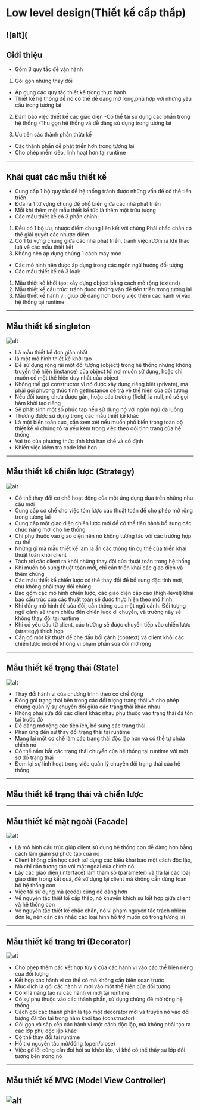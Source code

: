 # Low level design(Thiết kế cấp thấp)
![alt](
---

## Giới thiệu
- Gồm 3 quy tắc để vận hành
1) Gói gọn những thay đổi 
 - Áp dụng các quy tắc thiết kế trong thực hành
 - Thiết kế hệ thống để nó có thể dễ dàng mở rộng,phù hợp với những yêu cầu trong tương lai 

2) Đảm bảo việc thiết kế các giao diện
 -Có thể tái sử dụng các phần trong hệ thống 
 -Thu gọn hệ thống và dễ dàng sử dụng trong tương lai

3) Ưu tiên các thành phần thừa kế
- Các thành phần dễ phát triển hơn trong tương lai
- Cho phép mềm dẻo, linh hoạt hơn tại runtime
---

## Khái quát các mẫu thiết kế
- Cung cấp 1 bộ quy tắc để hệ thống tránh được những vấn đề có thể tiến triển
- Đưa ra 1 từ vựng chung để phổ biến giữa các nhà phát triển
- Mỗi khi thêm một mẫu thiết kế tức là thêm một trừu tượng
- Các mẫu thiết kế có 3 phần chính:
1) Đều có 1 bộ ưu, nhược điểm chung liên kết với chúng
	Phải chắc chắn có thể giải quyết các nhược điểm
2) Có 1 từ vựng chung giữa các nhà phát triển, tránh việc rườm rà khi thảo luậ về các mẫu thiết kết
3) Không nên áp dụng chúng 1 cách máy móc
- Các mô hình nên được áp dụng trong các ngôn ngữ hướng đối tượng
- Các mẫu thiết kế có 3 loại:
1. Mẫu thiết kế khởi tạo: xây dựng object bằng cách mở rộng (extend)
2. Mẫu thiết kế cấu trúc: tránh được những vấn đề tiến triển trong tương lai
3. Mẫu thiết kế hành vi: giúp dễ dàng hơn trong việc thêm các hành vi vào hệ thống tại runtime
---

## Mẫu thiết kế singleton
![alt](https://allaravel.com/wp-content/uploads/2017/07/singleton-pattern-uml.png)
- Là mẫu thiết kế đơn giản nhất
- là một mô hình thiết kế khởi tạo
- Để sử dụng rộng rãi một đối tượng (object) trong hệ thống nhưng không truyền thể hiện (instance) của object tới nơi muốn sử dụng, hoặc chỉ muốn có một thể hiện duy nhất của object
- Không thể gọi constructor vì nó được xây dựng riêng biệt (private), mà phải gọi phương thức tĩnh getInstance để trả về thể hiện của đối tượng
- Nếu đối tượng chưa được gắn, hoặc các trường (field) là null, nó sẽ gọi hàm khởi tạo riêng
- Sẽ phát sinh một số phức tạp nếu sử dụng nó với ngôn ngữ đa luồng  
- Thường được sử dụng trong các mẫu thiết kế khác
- Là một biến toàn cục, cần xem xét nếu muốn phổ biến trong toàn bộ thiết kế vì chúng tỏ ra yếu kém trong việc theo dõi tình trạng của hệ thống
- Vai trò của phương thức tĩnh khá hạn chế và cố định
- Khiến việc kiểm tra code khó hơn 
---

## Mẫu thiết kế chiến lược (Strategy)
![alt](https://allaravel.com/wp-content/uploads/2017/07/Strategy-pattern-uml.png)
- Có thể thay đổi cơ chế hoạt động của một ứng dụng dựa trên những nhu cầu mới
- Cung cấp cơ chế cho việc tóm lược các thuật toán để cho phép mở rộng trong tương lai
- Cung cấp một giao diện chiến lược mới để có thể tiến hành bổ sung các chức năng mới cho hệ thống
- Chỉ phụ thuộc vào giao diện nên nó không tương tác với các trường hợp cụ thể
- Những gì mà mẫu thiết kế làm là ẩn các thông tin cụ thể của triển khai thuật toán khỏi client
- Tách rời các client ra khỏi những thay đổi của thuật toán trong hệ thống
- Khi muốn bỏ sung thuật toán mới, chỉ cần triển khai các giao diện và thêm chúng
- Các mãu thiết kế chiến lược có thể thay đổi để bổ sung đặc tính mới, chứ không phải thay đổi chúng
- Bao gồm các mô hình chiến lược, các giao diện cấp cao (high-level) khai báo cấu trúc của các thuật toán sẽ được thực hiện theo mô hình
- Khi đóng mô hình để sửa đổi, cần thông qua một ngữ cảnh. Đối tượng ngữ cảnh sẽ tham chiếu đến chiến lược di chuyển, và trường này sẽ không thay đổi tại runtime
- Khi có yêu cầu từ client, các trường sẽ được chuyển tiếp vào chiến lược (strategy) thích hợp
- Cần có một kỹ thuật để che dấu bối cảnh (context) và client khỏi các chiến lược mới để không vi phạm phần sửa đổi mở rộng
---

## Mẫu thiết kế trạng thái (State)
![alt](https://i2.wp.com/www.dofactory.com/images/diagrams/net/proxy.gif)
- Thay đổi hành vi của chương trình theo cơ chế động
- Đóng gói trạng thái bên trong các đối tượng trạng thái và cho phép chúng quản lý sự chuyển đổi giữa các trạng thái khác nhau
- Không phải sửa đổi các client khác nhau phụ thuộc vào trạng thái đã tồn tại trước đó
- Dễ dàng mở rộng các tiện ích, bổ sung các trạng thái
- Phản ứng đến sự thay đổi trạng thái tại runtime
- Mang lại một cơ chế làm các trạng thái độc lập hơn và có thể tự chứa chính nó
- Có thể nắm bắt các trạng thái chuyển của hệ thống tại runtime với một sơ đồ trạng thái
- Đem lại sự linh hoạt trong việc quản lý chuyển đổi trạng thái của hệ thống
---

## Mẫu thiết kế trạng thái và chiến lược

---

## Mẫu thiết kế mặt ngoài (Facade)
![alt](http://aptech.fpt.edu.vn/images/CongNghe07-04-06_pic1_large.gif)
- Là mô hình cấu trúc giúp client sử dụng hệ thống con dễ dàng hơn bằng cách làm giảm sự phức tạp của nó
- Client không cần học cách sử dụng các kiểu khai báo một cách độc lập, mà chỉ cần tương tác với mặt ngoài của chính nó
- Lấy các giao diện (interface) làm tham số (parameter) và trả lại các loaị giao diện trong kết quả, để sử dụng lại client mà không cần dùng toàn bộ hệ thống con
- Việc tái sử dụng mã (code) cũng dễ dàng hơn
- Về nguyên tắc thiết kế cấp thấp, nó khuyến khích sự kết hợp giữa client và hệ thống con
- Về nguyên tắc thiết kế chắc chắn, nó vi phạm nguyên tắc trách nhiệm đơn lẻ, nên cần cân nhắc các loại hình hỗ trợ muốn có trong tương lai
---

## Mẫu thiết kế trang trí (Decorator)
![alt](https://allaravel.com/wp-content/uploads/2017/07/decorator-pattern-uml.png)
- Cho phép thêm các kết hợp tùy ý của các hành vi vào các thể hiện riêng của đối tượng
- Kết hợp các hành vi có thể có mà không cần biên soạn trước
- Mục đích là gói các hành vi mới vào một thể hiện của đối tượng
- Có khả năng tạo ra các hành vi mới tại runtime
- Có sự phụ thuộc vào các thành phần, sử dụng chúng để mở rộng hệ thống
- Cách gói các thành phần là tạo một decorator mới và truyền nó vào đối tượng đã tồn tại trong hàm khởi tạo (constructor)
- Gói gọn và sắp xếp các hành vi một cách độc lập, mà không phải tạo ra các lớp phụ độc lập khác
- Có thể thay đổi tại runtime
- Hỗ trợ nguyên tắc mở/đóng (open/close)
- Việc gỡ lỗi cũng cần đòi hỏi sự khéo léo, vì khó có thể thấy sự lớp đối tượng bên trong nó
---

## Mẫu thiết kế MVC (Model View Controller)
![alt](https://i.stack.imgur.com/E5ynk.png)
- 



